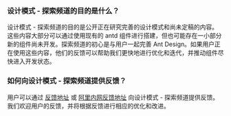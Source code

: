 ### 设计模式 - 探索频道的目的是什么？

设计模式 - 探索频道的目的是公开正在研究完善的设计模式和尚未定稿的内容。这些内容大部分可以通过使用现有的 antd 组件进行搭建，但也可能存在一小部分新的组件尚未开发。探索频道的初心是与用户一起完善 Ant Design。如果用户正在使用这些内容，他们的反馈可以帮助我们更快地进行优化和迭代，并推动组件尽快进入开发状态。

### 如何向设计模式 - 探索频道提供反馈？

用户可以通过 [反馈地址](https://www.yuque.com/antdesign/topics) 或 [阿里内网反馈地址](https://yuque.antfin-inc.com/ui-assets/topics) 向设计模式 - 探索频道提供反馈。我们欢迎用户的反馈，并将根据反馈进行相应的优化和改进。
